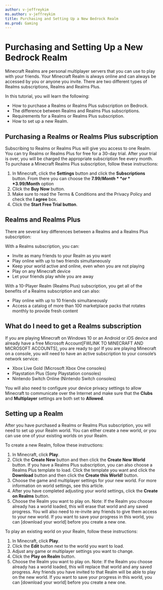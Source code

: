 ```yaml
---
author: v-jeffreykim
ms.author: v-jeffreykim
title: Purchasing and Setting Up a New Bedrock Realm
ms.prod: Gaming
---
```


# Purchasing and Setting Up a New Bedrock Realm

Minecraft Realms are personal multiplayer servers that you can use to play with your friends. Your Minecraft Realm is always online and can always be accessed by you or anyone you invite. There are two different types of Realms subscriptions, Realms and Realms Plus.


<insert artwork of finished product>


In this tutorial, you will learn the following:

-   How to purchase a Realms or Realms Plus subscription on Bedrock.
-   The difference between Realms and Realms Plus subscriptions.
-   Requirements for a Realms or Realms Plus subscription.
-   How to set up a new Realm.

## Purchasing a Realms or Realms Plus subscription

Subscribing to Realms or Realms Plus will give you access to one Realm. You can try Realms or Realms Plus for free for a 30-day trial. After your trial is over, you will be charged the appropriate subscription fee every month.
To purchase a Minecraft Realms Plus subscription, follow these instructions:

1.	In Minecraft, click the **Settings** button and click the **Subscriptions** button. From there you can choose the **$7.99/Month** or **$3.99/Month** option
2.	Click the **Buy Now** button.
3.	Make sure to read the Terms & Conditions and the Privacy Policy and check the **I agree** box.
4.	Click the **Start Free Trial button**.


## Realms and Realms Plus

There are several key differences between a Realms and a Realms Plus subscription:

With a Realms subscription, you can:
-   Invite as many friends to your Realm as you want
-   Play online with up to two friends simultaneously
-   Keep your world active and online, even when you are not playing
-   Play on any Minecraft device
-   Let your friends play while you are away

With a 10-Player Realm (Realms Plus) subscription, you get all of the benefits of a Realms subscription and can also:
-   Play online with up to 10 friends simultaneously
-   Access a catalog of more than 100 marketplace packs that rotates monthly to provide fresh content

## What do I need to get a Realms subscription

If you are playing Minecraft on Windows 10 or an Android or iOS device and already have a free Microsoft Account[FWLINK TO MINECRAFT AND MICROSOFT ACCOUNTS], you are ready to go! If you are playing Minecraft on a console, you will need to have an active subscription to your console’s network service:

-   Xbox Live Gold (Microsoft Xbox One consoles)
-   Playstation Plus (Sony Playstation consoles)
-   Nintendo Switch Online (Nintendo Switch consoles)

You will also need to configure your device privacy settings to allow Minecraft to communicate over the Internet and make sure that the **Clubs** and **Multiplayer** settings are both set to **Allowed**.

## Setting up a Realm

After you have purchased a Realms or Realms Plus subscription, you will need to set up your Realm world. You can either create a new world, or you can use one of your existing worlds on your Realm.

To create a new Realm, follow these instructions:

1.	In Minecraft, click **Play**.
2.	Click the **Create New** button and then click the **Create New World** button. If you have a Realms Plus subscription, you can also choose a Realms Plus template to load. Click the template you want and click the **Download** button and then click the **Create this World!** button. 
3.	Choose the game and multiplayer settings for your new world. For more information on world settings, see this article.
4.	After you have completed adjusting your world settings, click the **Create on Realms** button.
5.	Choose the Realm you want to play on. 
Note: If the Realm you choose already has a world loaded, this will erase that world and any saved progress. You will also need to re-invite any friends to give them access to your new world. If you want to save your progress in this world, you can [download your world] before you create a new one.

To play an existing world on your Realm, follow these instructions:

1.	In Minecraft, click **Play**.
2.	Click the **Edit** button next to the world you want to load.
3.	Adjust any game or multiplayer settings you want to change.
4.	Click the **Play on Realm** button.
5.	Choose the Realm you want to play on. 
Note: If the Realm you choose already has a world loaded, this will replace that world and any saved progress. Any friends you have invited to that Realm will be able to play on the new world. If you want to save your progress in this world, you can [download your world] before you create a new one.
